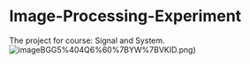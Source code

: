 # Image-Processing-Experiment
The project for course: Signal and System. <br>
![image](https://raw.githubusercontent.com/pengzhi1998/Image-Processing-Experiment/master/5%5DCKY)BGG5%404Q6%60%7BYW%7BVKID.png)
